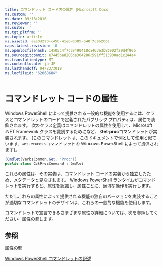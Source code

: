 ```yaml
---
title: コマンドレット コード内の属性 |Microsoft Docs
ms.custom: ''
ms.date: 09/13/2016
ms.reviewer: ''
ms.suite: ''
ms.tgt_pltfrm: ''
ms.topic: article
ms.assetid: aea8d293-c45b-41eb-8385-548f7c9b280b
caps.latest.revision: 10
ms.openlocfilehash: 14505c4f7cc8490418ca463e3b81902f29d4f90b
ms.sourcegitcommit: e7445ba8203da304286c591ff513900ad1c244a4
ms.translationtype: MT
ms.contentlocale: ja-JP
ms.lasthandoff: 04/23/2019
ms.locfileid: "62068686"
---
```

# <a name="attributes-in-cmdlet-code"></a>コマンドレット コードの属性

Windows PowerShell によって提供される一般的な機能を使用するには、クラスとコマンドレットのコードで定義されたパブリック プロパティは、属性で装飾されます。 次のクラス定義はコマンドレットの属性を使用して、Microsoft .NET Framework クラスを識別するためになど、 **Get-proc**コマンドレットが実装されます。 (このコマンドレットは、このドキュメントで例として使用と似ています、`Get-Process`コマンドレットの Windows PowerShell によって提供されます)。

```csharp
[Cmdlet(VerbsCommon.Get, "Proc")]
public class GetProcCommand : Cmdlet
```

これらの属性は、その実装は、コマンドレット コードの実装から独立したため、メタデータと見なされます。 Windows PowerShell ランタイムがコマンドレットを実行すると、属性を認識し、属性ごとに、適切な操作を実行します。

ただしこれらの属性によって提供される機能の独自のバージョンを実装することが適切なコマンドレットのデザインは、これらの一般的な機能を使用します。

コマンドレットで宣言できるさまざまな属性の詳細については、次を参照してください。[属性の型](./attribute-types.md)します。

## <a name="see-also"></a>参照

[属性の型](./attribute-types.md)

[Windows PowerShell コマンドレットの記述](./writing-a-windows-powershell-cmdlet.md)
